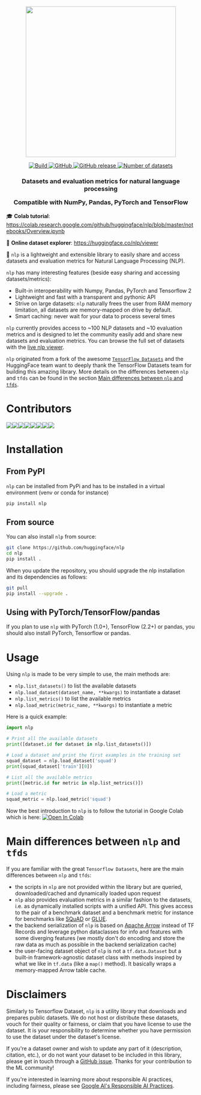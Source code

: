 <p align="center">
    <br>
    <img src="https://raw.githubusercontent.com/huggingface/nlp/master/docs/source/imgs/nlp_logo_name.png" width="400"/>
    <br>
<p>
<p align="center">
    <a href="https://circleci.com/gh/huggingface/nlp">
        <img alt="Build" src="https://img.shields.io/circleci/build/github/huggingface/nlp/master">
    </a>
    <a href="https://github.com/huggingface/nlp/blob/master/LICENSE">
        <img alt="GitHub" src="https://img.shields.io/github/license/huggingface/nlp.svg?color=blue">
    </a>
    <!-- <a href="https://huggingface.co/nlp/index.html">
        <img alt="Documentation" src="https://img.shields.io/website/http/huggingface.co/nlp/index.html.svg?down_color=red&down_message=offline&up_message=online">
    </a> -->
    <a href="https://github.com/huggingface/nlp/releases">
        <img alt="GitHub release" src="https://img.shields.io/github/release/huggingface/nlp.svg">
    </a>
    <a href="https://huggingface.co/nlp/viewer/">
        <img alt="Number of datasets" src="https://img.shields.io/endpoint?url=https://huggingface.co/api/shields/datasets&color=brightgreen">
    </a>
</p>

<h3 align="center">
<p> Datasets and evaluation metrics for natural language processing
<p> Compatible with NumPy, Pandas, PyTorch and TensorFlow
</h3>

🎓 **Colab tutorial**: https://colab.research.google.com/github/huggingface/nlp/blob/master/notebooks/Overview.ipynb

🔎 **Online dataset explorer**: https://huggingface.co/nlp/viewer

🤗 `nlp` is a lightweight and extensible library to easily share and access datasets and evaluation metrics for Natural Language Processing (NLP).

`nlp` has many interesting features (beside easy sharing and accessing datasets/metrics):

- Built-in interoperability with Numpy, Pandas, PyTorch and Tensorflow 2
- Lightweight and fast with a transparent and pythonic API
- Strive on large datasets: `nlp` naturally frees the user from RAM memory limitation, all datasets are memory-mapped on drive by default.
- Smart caching: never wait for your data to process several times

`nlp` currently provides access to ~100 NLP datasets and ~10 evaluation metrics and is designed to let the community easily add and share new datasets and evaluation metrics. You can browse the full set of datasets with the [live nlp viewer](https://huggingface.co/nlp/viewer).

`nlp` originated from a fork of the awesome [`TensorFlow Datasets`](https://github.com/tensorflow/datasets) and the HuggingFace team want to deeply thank the TensorFlow Datasets team for building this amazing library. More details on the differences between `nlp` and `tfds` can be found in the section [Main differences between `nlp` and `tfds`](#main-differences-between-nlp-and-tfds).

# Contributors

[![](https://sourcerer.io/fame/clmnt/huggingface/nlp/images/0)](https://sourcerer.io/fame/clmnt/huggingface/nlp/links/0)[![](https://sourcerer.io/fame/clmnt/huggingface/nlp/images/1)](https://sourcerer.io/fame/clmnt/huggingface/nlp/links/1)[![](https://sourcerer.io/fame/clmnt/huggingface/nlp/images/2)](https://sourcerer.io/fame/clmnt/huggingface/nlp/links/2)[![](https://sourcerer.io/fame/clmnt/huggingface/nlp/images/3)](https://sourcerer.io/fame/clmnt/huggingface/nlp/links/3)[![](https://sourcerer.io/fame/clmnt/huggingface/nlp/images/4)](https://sourcerer.io/fame/clmnt/huggingface/nlp/links/4)[![](https://sourcerer.io/fame/clmnt/huggingface/nlp/images/5)](https://sourcerer.io/fame/clmnt/huggingface/nlp/links/5)[![](https://sourcerer.io/fame/clmnt/huggingface/nlp/images/6)](https://sourcerer.io/fame/clmnt/huggingface/nlp/links/6)[![](https://sourcerer.io/fame/clmnt/huggingface/nlp/images/7)](https://sourcerer.io/fame/clmnt/huggingface/nlp/links/7)

# Installation

## From PyPI

`nlp` can be installed from PyPi and has to be installed in a virtual environment (venv or conda for instance)

```bash
pip install nlp
```

## From source

You can also install `nlp` from source:
```bash
git clone https://github.com/huggingface/nlp
cd nlp
pip install .
```

When you update the repository, you should upgrade the nlp installation and its dependencies as follows:

```bash
git pull
pip install --upgrade .
```

## Using with PyTorch/TensorFlow/pandas

If you plan to use `nlp` with PyTorch (1.0+), TensorFlow (2.2+) or pandas, you should also install PyTorch, Tensorflow or pandas.

# Usage

Using `nlp` is made to be very simple to use, the main methods are:

- `nlp.list_datasets()` to list the available datasets
- `nlp.load_dataset(dataset_name, **kwargs)` to instantiate a dataset
- `nlp.list_metrics()` to list the available metrics
- `nlp.load_metric(metric_name, **kwargs)` to instantiate a metric

Here is a quick example:

```python
import nlp

# Print all the available datasets
print([dataset.id for dataset in nlp.list_datasets()])

# Load a dataset and print the first examples in the training set
squad_dataset = nlp.load_dataset('squad')
print(squad_dataset['train'][0])

# List all the available metrics
print([metric.id for metric in nlp.list_metrics()])

# Load a metric
squad_metric = nlp.load_metric('squad')
```

Now the best introduction to `nlp` is to follow the tutorial in Google Colab which is here:
[![Open In Colab](https://colab.research.google.com/assets/colab-badge.svg)](https://colab.research.google.com/github/huggingface/nlp/blob/master/notebooks/Overview.ipynb)

# Main differences between `nlp` and `tfds`

If you are familiar with the great `Tensorflow Datasets`, here are the main differences between `nlp` and `tfds`:
- the scripts in `nlp` are not provided within the library but are queried, downloaded/cached and dynamically loaded upon request
- `nlp` also provides evaluation metrics in a similar fashion to the datasets, i.e. as dynamically installed scripts with a unified API. This gives access to the pair of a benchmark dataset and a benchmark metric for instance for benchmarks like [SQuAD](https://rajpurkar.github.io/SQuAD-explorer/) or [GLUE](https://gluebenchmark.com/).
- the backend serialization of `nlp` is based on [Apache Arrow](https://arrow.apache.org/) instead of TF Records and leverage python dataclasses for info and features with some diverging features (we mostly don't do encoding and store the raw data as much as possible in the backend serialization cache)
- the user-facing dataset object of `nlp` is not a `tf.data.Dataset` but a built-in framework-agnostic dataset class with methods inspired by what we like in `tf.data` (like a `map()` method). It basically wraps a memory-mapped Arrow table cache.

# Disclaimers

Similarly to Tensorflow Dataset, `nlp` is a utility library that downloads and prepares public datasets. We do not host or distribute these datasets, vouch for their quality or fairness, or claim that you have license to use the dataset. It is your responsibility to determine whether you have permission to use the dataset under the dataset's license.

If you're a dataset owner and wish to update any part of it (description, citation, etc.), or do not want your dataset to be included in this library, please get in touch through a [GitHub issue](https://github.com/huggingface/nlp/issues/new). Thanks for your contribution to the ML community!

If you're interested in learning more about responsible AI practices, including fairness, please see [Google AI's Responsible AI Practices](https://ai.google/responsibilities/responsible-ai-practices/).
